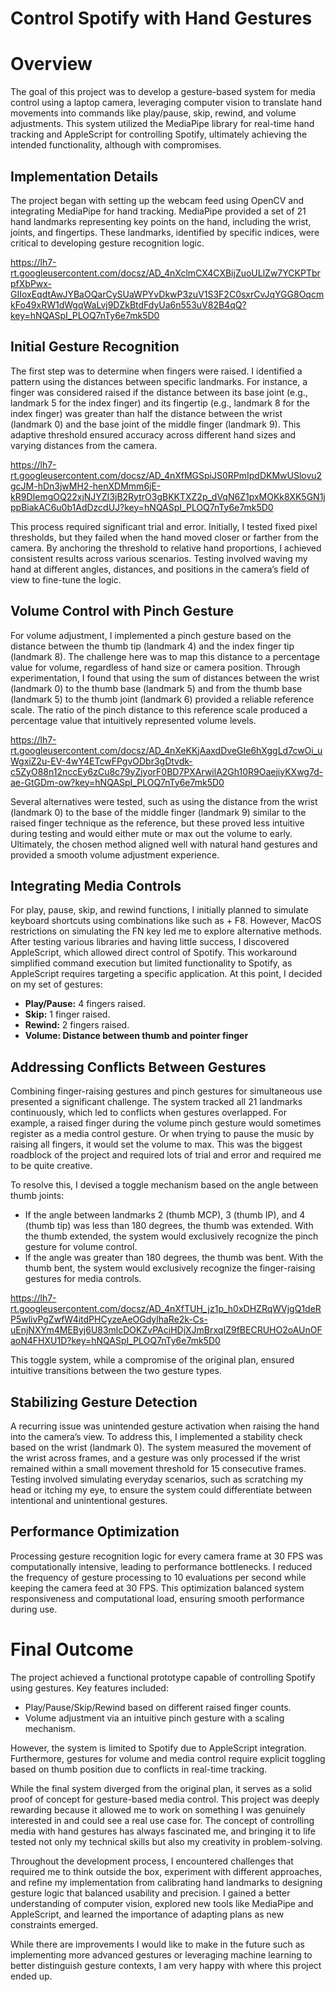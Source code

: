 # Control Spotify with Hand Gestures

# **Overview**

The goal of this project was to develop a gesture-based system for media control using a laptop camera, leveraging computer vision to translate hand movements into commands like play/pause, skip, rewind, and volume adjustments. This system utilized the MediaPipe library for real-time hand tracking and AppleScript for controlling Spotify, ultimately achieving the intended functionality, although with compromises.

## **Implementation Details**

The project began with setting up the webcam feed using OpenCV and integrating MediaPipe for hand tracking. MediaPipe provided a set of 21 hand landmarks representing key points on the hand, including the wrist, joints, and fingertips. These landmarks, identified by specific indices, were critical to developing gesture recognition logic.

https://lh7-rt.googleusercontent.com/docsz/AD_4nXclmCX4CXBijZuoULlZw7YCKPTbrpfXbPwx-GIIoxEqdtAwJYBaOQarCySUaWPYvDkwP3zuV1S3F2C0sxrCvJqYGG8OqcmkFo49xRW1dWgqWaLvj9DZkBtdFdyUa6n553uV82B4qQ?key=hNQASpI_PLOQ7nTy6e7mk5D0

## **Initial Gesture Recognition**

The first step was to determine when fingers were raised. I identified a pattern using the distances between specific landmarks. For instance, a finger was considered raised if the distance between its base joint (e.g., landmark 5 for the index finger) and its fingertip (e.g., landmark 8 for the index finger) was greater than half the distance between the wrist (landmark 0) and the base joint of the middle finger (landmark 9). This adaptive threshold ensured accuracy across different hand sizes and varying distances from the camera.

https://lh7-rt.googleusercontent.com/docsz/AD_4nXfMGSpiJS0RPmIpdDKMwUSlovu2gcJM-hDn3jwMH2-henXDMmm6jE-kR9DIemgOQ22xjNJYZI3jB2RytrO3gBKKTXZ2p_dVqN6Z1pxMOKk8XK5GN1jppBiakAC6u0b1AdDzcdUJ?key=hNQASpI_PLOQ7nTy6e7mk5D0

This process required significant trial and error. Initially, I tested fixed pixel thresholds, but they failed when the hand moved closer or farther from the camera. By anchoring the threshold to relative hand proportions, I achieved consistent results across various scenarios. Testing involved waving my hand at different angles, distances, and positions in the camera’s field of view to fine-tune the logic.

## **Volume Control with Pinch Gesture**

For volume adjustment, I implemented a pinch gesture based on the distance between the thumb tip (landmark 4) and the index finger tip (landmark 8). The challenge here was to map this distance to a percentage value for volume, regardless of hand size or camera position. Through experimentation, I found that using the sum of distances between the wrist (landmark 0) to the thumb base (landmark 5) and from the thumb base (landmark 5) to the thumb joint (landmark 6) provided a reliable reference scale. The ratio of the pinch distance to this reference scale produced a percentage value that intuitively represented volume levels.

https://lh7-rt.googleusercontent.com/docsz/AD_4nXeKKjAaxdDveGIe6hXggLd7cwOi_uWgxiZ2u-EV-4wY4ETcwFPgvODbr3gDtvdk-c5ZyO88n12nccEy6zCu8c79yZjyorF0BD7PXArwilA2Gh10R9OaejiyKXwg7d-ae-GtGDm-ow?key=hNQASpI_PLOQ7nTy6e7mk5D0

Several alternatives were tested, such as using the distance from the wrist (landmark 0) to the base of the middle finger (landmark 9) similar to the raised finger technique as the reference, but these proved less intuitive during testing and would either mute or max out the volume to early. Ultimately, the chosen method aligned well with natural hand gestures and provided a smooth volume adjustment experience.

## **Integrating Media Controls**

For play, pause, skip, and rewind functions, I initially planned to simulate keyboard shortcuts using combinations like such as + F8. However, MacOS restrictions on simulating the FN key led me to explore alternative methods. After testing various libraries and having little success, I discovered AppleScript, which allowed direct control of Spotify. This workaround simplified command execution but limited functionality to Spotify, as AppleScript requires targeting a specific application. At this point, I decided on my set of gestures:

- **Play/Pause:** 4 fingers raised.
- **Skip:** 1 finger raised.
- **Rewind:** 2 fingers raised.
- **Volume: Distance between thumb and pointer finger**

## **Addressing Conflicts Between Gestures**

Combining finger-raising gestures and pinch gestures for simultaneous use presented a significant challenge. The system tracked all 21 landmarks continuously, which led to conflicts when gestures overlapped. For example, a raised finger during the volume pinch gesture would sometimes register as a media control gesture. Or when trying to pause the music by raising all fingers, it would set the volume to max. This was the biggest roadblock of the project and required lots of trial and error and required me to be quite creative.

To resolve this, I devised a toggle mechanism based on the angle between thumb joints:

- If the angle between landmarks 2 (thumb MCP), 3 (thumb IP), and 4 (thumb tip) was less than 180 degrees, the thumb was extended. With the thumb extended, the system would exclusively recognize the pinch gesture for volume control.
- If the angle was greater than 180 degrees, the thumb was bent. With the thumb bent, the system would exclusively recognize the finger-raising gestures for media controls.

https://lh7-rt.googleusercontent.com/docsz/AD_4nXfTUH_jz1p_h0xDHZRqWVjgQ1deRP5wlivPgZwfW4itdPHCyzeAeOGdylhaRe2k-Cs-uEnjNXYm4MEByj6U83mlcDOKZvPAciHDjXJmBrxqIZ9fBECRUHO2oAUnOFaoN4FHXU1D?key=hNQASpI_PLOQ7nTy6e7mk5D0

This toggle system, while a compromise of the original plan, ensured intuitive transitions between the two gesture types.

## **Stabilizing Gesture Detection**

A recurring issue was unintended gesture activation when raising the hand into the camera’s view. To address this, I implemented a stability check based on the wrist (landmark 0). The system measured the movement of the wrist across frames, and a gesture was only processed if the wrist remained within a small movement threshold for 15 consecutive frames. Testing involved simulating everyday scenarios, such as scratching my head or itching my eye, to ensure the system could differentiate between intentional and unintentional gestures.

## **Performance Optimization**

Processing gesture recognition logic for every camera frame at 30 FPS was computationally intensive, leading to performance bottlenecks. I reduced the frequency of gesture processing to 10 evaluations per second while keeping the camera feed at 30 FPS. This optimization balanced system responsiveness and computational load, ensuring smooth performance during use.

# **Final Outcome**

The project achieved a functional prototype capable of controlling Spotify using gestures. Key features included:

- Play/Pause/Skip/Rewind based on different raised finger counts.
- Volume adjustment via an intuitive pinch gesture with a scaling mechanism.

However, the system is limited to Spotify due to AppleScript integration. Furthermore, gestures for volume and media control require explicit toggling based on thumb position due to conflicts in real-time tracking.

While the final system diverged from the original plan, it serves as a solid proof of concept for gesture-based media control. This project was deeply rewarding because it allowed me to work on something I was genuinely interested in and could see a real use case for. The concept of controlling media with hand gestures has always fascinated me, and bringing it to life tested not only my technical skills but also my creativity in problem-solving.

Throughout the development process, I encountered challenges that required me to think outside the box, experiment with different approaches, and refine my implementation from calibrating hand landmarks to designing gesture logic that balanced usability and precision. I gained a better understanding of computer vision, explored new tools like MediaPipe and AppleScript, and learned the importance of adapting plans as new constraints emerged.

While there are improvements I would like to make in the future such as implementing more advanced gestures or leveraging machine learning to better distinguish gesture contexts, I am very happy with where this project ended up.
